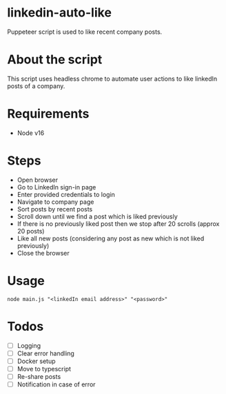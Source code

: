 # linkedin-auto-like
Puppeteer script is used to like recent company posts.

# About the script
This script uses headless chrome to automate user actions to like linkedIn posts of a company.

# Requirements

- Node v16

# Steps

- Open browser
- Go to LinkedIn sign-in page
- Enter provided credentials to login
- Navigate to company page
- Sort posts by recent posts
- Scroll down until we find a post which is liked previously
- If there is no previously liked post then we stop after 20 scrolls (approx 20 posts)
- Like all new posts (considering any post as new which is not liked previously)
- Close the browser

# Usage

```
node main.js "<linkedIn email address>" "<password>"
```

# Todos

- [ ] Logging
- [ ] Clear error handling
- [ ] Docker setup
- [ ] Move to typescript
- [ ] Re-share posts
- [ ] Notification in case of error